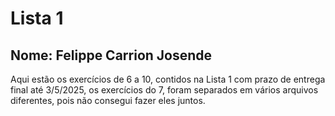 # Lista 1
## Nome: Felippe Carrion Josende
Aqui estão os exercícios de 6 a 10, contidos na Lista 1 com prazo de entrega final até 3/5/2025, os exercícios do 7, foram separados em vários arquivos diferentes, pois não consegui fazer eles juntos.
